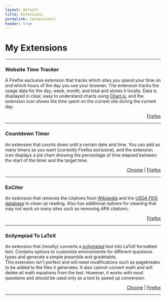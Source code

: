 ```yaml
---
layout: default
title: Extensions
permalink: /extensions/
header: true
---
```


# My Extensions

---

### Website Time Tracker  

A Firefox exclusive extension that tracks which sites you spend your time on and which hours of the day you use your browser. The extension tracks the usage data for the day, week, month, and total and stores it locally. Data is displayed in clear, easy to understand charts using [Chart.js](https://www.chartjs.org/ "Chart.js"), and the extension icon shows the time spent on the current site during the current day.  

<div style="text-align: right"> <a class = "extension-link" title = "Firefox addons link" href = "https://addons.mozilla.org/en-US/firefox/addon/website-time-tracker/">Firefox</a> </div>

---

### Countdown Timer

An extension that counts down until a certain date and time. You can add as many timers as you want (currently Firefox exclusive), and the extension icon displays a pie chart showing the percentage of time elapsed between the start of the timer and the target time. 

<div style="text-align: right"> <a class = "extension-link" title = "Chrome extension link" href = "https://chrome.google.com/webstore/detail/countdown-timer/ihigneebhahgionaapclffdgiemkacib">Chrome</a> | <a class = "extension-link" title = "Firefox addons link" href = "https://addons.mozilla.org/en-US/firefox/addon/countdown-timer/">Firefox</a> </div>

---

### ExCiter

An extension that removes the citations from [Wikipedia](https://www.wikipedia.org/) and the [USDA FEIS database](https://www.feis-crs.org/feis/) to clean up reading. Also has additional options for cleaning that may not work on many sites such as removing APA citations.

<div style="text-align: right"> <a class = "extension-link" title = "Firefox addons link" href = "https://addons.mozilla.org/en-US/firefox/addon/exciter/">Firefox</a> </div>

---

### Scilympiad To LaTeX

An extension that (mostly) converts a [scilympiad](https://scilympiad.com/) test into LaTeX formatted text. Contains options to customize environments for different questions types and generate a simple preamble and gradetable.  
This extension isn't perfect and will need modifications such as pagebreaks to be added to the files it generates. It also cannot convert math and will delete all math equations from the test. However, it works with most questions and should be used only as a tool to speed up conversion.

<div style="text-align: right"> <a class = "extension-link" title = "Chrome extension link" href = "https://chrome.google.com/webstore/detail/scilympiadtolatex/ompkjeefecnmejcmanlofimmclifefde">Chrome</a> | <a class = "extension-link" title = "Firefox addons link" href = "https://addons.mozilla.org/en-US/firefox/addon/scilympiadtolatex/">Firefox</a> </div>

---